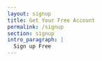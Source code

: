 ```yaml
---
layout: signup
title: Get Your Free Account
permalink: /signup
section: signup
intro_paragraph: |
  Sign up Free
---
```

